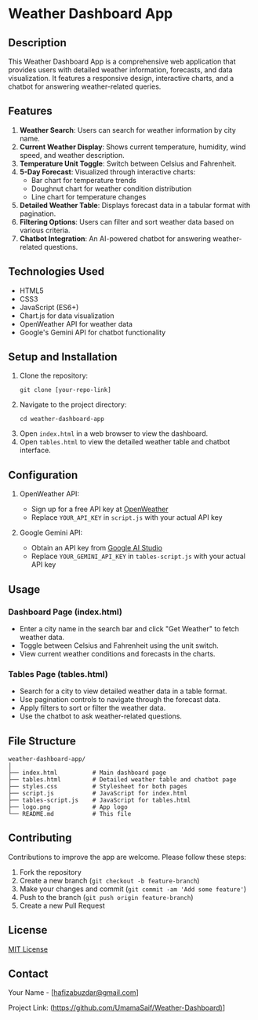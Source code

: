 # Weather Dashboard App

## Description

This Weather Dashboard App is a comprehensive web application that provides users with detailed weather information, forecasts, and data visualization. It features a responsive design, interactive charts, and a chatbot for answering weather-related queries.

## Features

1. **Weather Search**: Users can search for weather information by city name.
2. **Current Weather Display**: Shows current temperature, humidity, wind speed, and weather description.
3. **Temperature Unit Toggle**: Switch between Celsius and Fahrenheit.
4. **5-Day Forecast**: Visualized through interactive charts:
   - Bar chart for temperature trends
   - Doughnut chart for weather condition distribution
   - Line chart for temperature changes
5. **Detailed Weather Table**: Displays forecast data in a tabular format with pagination.
6. **Filtering Options**: Users can filter and sort weather data based on various criteria.
7. **Chatbot Integration**: An AI-powered chatbot for answering weather-related questions.

## Technologies Used

- HTML5
- CSS3
- JavaScript (ES6+)
- Chart.js for data visualization
- OpenWeather API for weather data
- Google's Gemini API for chatbot functionality

## Setup and Installation

1. Clone the repository:
   ```
   git clone [your-repo-link]
   ```
2. Navigate to the project directory:
   ```
   cd weather-dashboard-app
   ```
3. Open `index.html` in a web browser to view the dashboard.
4. Open `tables.html` to view the detailed weather table and chatbot interface.

## Configuration

1. OpenWeather API:
   - Sign up for a free API key at [OpenWeather](https://openweathermap.org/api)
   - Replace `YOUR_API_KEY` in `script.js` with your actual API key

2. Google Gemini API:
   - Obtain an API key from [Google AI Studio](https://ai.google.dev/)
   - Replace `YOUR_GEMINI_API_KEY` in `tables-script.js` with your actual API key

## Usage

### Dashboard Page (index.html)
- Enter a city name in the search bar and click "Get Weather" to fetch weather data.
- Toggle between Celsius and Fahrenheit using the unit switch.
- View current weather conditions and forecasts in the charts.

### Tables Page (tables.html)
- Search for a city to view detailed weather data in a table format.
- Use pagination controls to navigate through the forecast data.
- Apply filters to sort or filter the weather data.
- Use the chatbot to ask weather-related questions.

## File Structure

```
weather-dashboard-app/
│
├── index.html          # Main dashboard page
├── tables.html         # Detailed weather table and chatbot page
├── styles.css          # Stylesheet for both pages
├── script.js           # JavaScript for index.html
├── tables-script.js    # JavaScript for tables.html
├── logo.png            # App logo
└── README.md           # This file
```

## Contributing

Contributions to improve the app are welcome. Please follow these steps:

1. Fork the repository
2. Create a new branch (`git checkout -b feature-branch`)
3. Make your changes and commit (`git commit -am 'Add some feature'`)
4. Push to the branch (`git push origin feature-branch`)
5. Create a new Pull Request

## License

[MIT License](https://opensource.org/licenses/MIT)

## Contact

Your Name - [hafizabuzdar@gmail.com]

Project Link: ([https://github.com/UmamaSaif/Weather-Dashboard)](https://github.com/UmamaSaif/Weather-Dashboard)]
